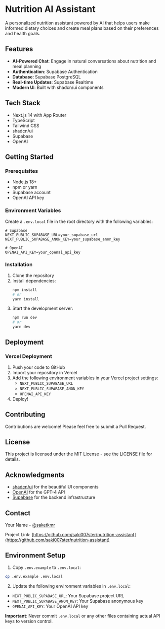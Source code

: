 # Nutrition AI Assistant

A personalized nutrition assistant powered by AI that helps users make informed dietary choices and create meal plans based on their preferences and health goals.

## Features

- **AI-Powered Chat**: Engage in natural conversations about nutrition and meal planning
- **Authentication**: Supabase Authentication
- **Database**: Supabase PostgreSQL
- **Real-time Updates**: Supabase Realtime
- **Modern UI**: Built with shadcn/ui components

## Tech Stack

- Next.js 14 with App Router
- TypeScript
- Tailwind CSS
- shadcn/ui
- Supabase
- OpenAI

## Getting Started

### Prerequisites

- Node.js 18+
- npm or yarn
- Supabase account
- OpenAI API key

### Environment Variables

Create a `.env.local` file in the root directory with the following variables:

```env
# Supabase
NEXT_PUBLIC_SUPABASE_URL=your_supabase_url
NEXT_PUBLIC_SUPABASE_ANON_KEY=your_supabase_anon_key

# OpenAI
OPENAI_API_KEY=your_openai_api_key
```

### Installation

1. Clone the repository
2. Install dependencies:
   ```bash
   npm install
   # or
   yarn install
   ```
3. Start the development server:
   ```bash
   npm run dev
   # or
   yarn dev
   ```

## Deployment

### Vercel Deployment

1. Push your code to GitHub
2. Import your repository in Vercel
3. Add the following environment variables in your Vercel project settings:
   - `NEXT_PUBLIC_SUPABASE_URL`
   - `NEXT_PUBLIC_SUPABASE_ANON_KEY`
   - `OPENAI_API_KEY`
4. Deploy!

## Contributing

Contributions are welcome! Please feel free to submit a Pull Request.

## License

This project is licensed under the MIT License - see the LICENSE file for details.

## Acknowledgments

- [shadcn/ui](https://ui.shadcn.com/) for the beautiful UI components
- [OpenAI](https://openai.com/) for the GPT-4 API
- [Supabase](https://supabase.com/) for the backend infrastructure

## Contact

Your Name - [@saketkmr](https://twitter.com/saketkmr)

Project Link: [https://github.com/saki007ster/nutrition-assistant](https://github.com/saki007ster/nutrition-assistant)

## Environment Setup

1. Copy `.env.example` to `.env.local`:
```bash
cp .env.example .env.local
```

2. Update the following environment variables in `.env.local`:
- `NEXT_PUBLIC_SUPABASE_URL`: Your Supabase project URL
- `NEXT_PUBLIC_SUPABASE_ANON_KEY`: Your Supabase anonymous key
- `OPENAI_API_KEY`: Your OpenAI API key

**Important**: Never commit `.env.local` or any other files containing actual API keys to version control.
